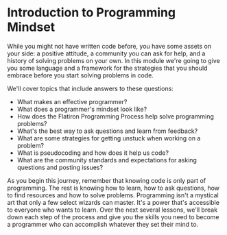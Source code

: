 # Introduction to Programming Mindset

While you might not have written code before, you have some assets on your side:
a positive attitude, a community you can ask for help, and a history of solving
problems on your own. In this module we're going to give you some language and a
framework for the strategies that you should embrace before you start solving
problems in code.

We'll cover topics that include answers to these questions:

- What makes an effective programmer?
- What does a programmer's mindset look like?
- How does the Flatiron Programming Process help solve programming problems?
- What's the best way to ask questions and learn from feedback?
- What are some strategies for getting unstuck when working on a problem?
- What is pseudocoding and how does it help us code?
- What are the community standards and expectations for asking questions and posting issues?

As you begin this journey, remember that knowing code is only part of
programming. The rest is knowing how to learn, how to ask questions, how to find
resources and how to solve problems. Programming isn't a mystical art that only
a few select wizards can master. It's a power that's accessible to everyone who
wants to learn. Over the next several lessons, we'll break down each step of the
process and give you the skills you need to become a programmer who can
accomplish whatever they set their mind to.
